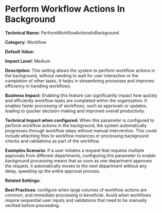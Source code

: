 # Perform Workflow Actions In Background

**Technical Name:** PerformWorkflowActionsInBackground

**Category:** Workflow

**Default Value:**

**Impact Level:** Medium

**Description:** This setting allows the system to perform workflow actions in the background, without needing to wait for user interaction or the completion of other tasks. It helps in streamlining processes and improves efficiency in handling workflows.

**Business Impact:** Enabling this feature can significantly impact how quickly and efficiently workflow tasks are completed within the organization. It enables faster processing of workflows, such as approvals or updates, leading to quicker decision-making and improved overall productivity.

**Technical Impact when configured:** When this parameter is configured to perform workflow actions in the background, the system automatically progresses through workflow steps without manual intervention. This could include attaching files to workflow instances or processing background checks and validations as part of the workflow.

**Examples Scenario:** If a user initiates a request that requires multiple approvals from different departments, configuring this parameter to enable background processing means that as soon as one department approves the request, it automatically moves to the next department without any delay, speeding up the entire approval process.

**Related Settings:** 

**Best Practices:** configure when large volumes of workflow actions are common, and immediate processing is beneficial. Avoid when workflows require sequential user inputs and validations that need to be manually verified before proceeding.